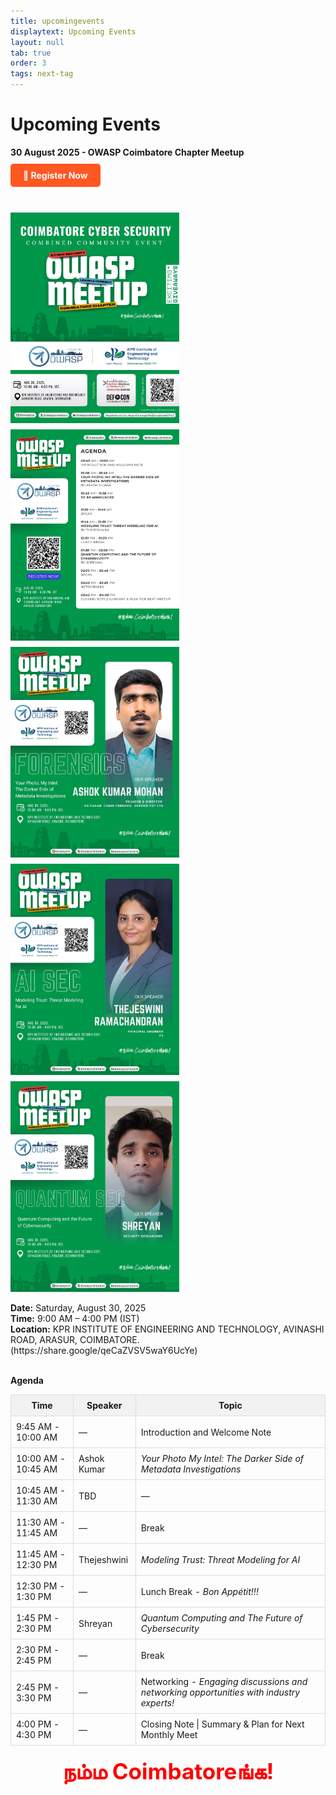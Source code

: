 ```yaml
---
title: upcomingevents
displaytext: Upcoming Events
layout: null
tab: true
order: 3
tags: next-tag
---
```


# Upcoming Events

<p>
  <strong>30 August 2025 - OWASP Coimbatore Chapter Meetup</strong>
  <br>

  <!-- Registration Button -->
  <a href="https://your-registration-link.com" target="_blank" style="display: inline-block; background-color: #ff5722; color: white; padding: 10px 20px; text-decoration: none; border-radius: 5px; font-weight: bold; margin: 10px 0;">
    🔗 Register Now
  </a>
  <br><br>

  <div style="display: grid; grid-template-columns: repeat(auto-fit, minmax(270px, 1fr)); gap: 10px;">
    <img src="assets/images/events/August'25_offline_event/1 banner.jpg" width="270" height="337.5"> 
    <img src="assets/images/events/August'25_offline_event/2 schedule.jpg" width="270" height="337.5">
    <img src="assets/images/events/August'25_offline_event/3 speaker.jpg" width="270" height="337.5">
    <img src="assets/images/events/August'25_offline_event/4 speaker.jpg" width="270" height="337.5">
    <img src="assets/images/events/August'25_offline_event/5 speaker.jpg" width="270" height="337.5">
  </div>

  <br>
  <strong>Date:</strong> Saturday, August 30, 2025
  <br>
  <strong>Time:</strong> 9:00 AM – 4:00 PM (IST)
  <br>
  <strong>Location:</strong> KPR INSTITUTE OF ENGINEERING AND TECHNOLOGY, AVINASHI ROAD, ARASUR, COIMBATORE. (https://share.google/qeCaZVSV5waY6UcYe)
  <br><br>

  <strong>Agenda</strong>
  <table style="width:100%; border-collapse: collapse; margin-top: 10px;">
    <thead style="background-color: #f2f2f2;">
      <tr>
        <th style="border: 1px solid #ddd; padding: 8px;">Time</th>
        <th style="border: 1px solid #ddd; padding: 8px;">Speaker</th>
        <th style="border: 1px solid #ddd; padding: 8px;">Topic</th>
      </tr>
    </thead>
    <tbody>
      <tr>
        <td style="border: 1px solid #ddd; padding: 8px;">9:45 AM - 10:00 AM</td>
        <td style="border: 1px solid #ddd; padding: 8px;">—</td>
        <td style="border: 1px solid #ddd; padding: 8px;">Introduction and Welcome Note</td>
      </tr>
      <tr>
        <td style="border: 1px solid #ddd; padding: 8px;">10:00 AM - 10:45 AM</td>
        <td style="border: 1px solid #ddd; padding: 8px;">Ashok Kumar</td>
        <td style="border: 1px solid #ddd; padding: 8px;"><em>Your Photo My Intel: The Darker Side of Metadata Investigations</em></td>
      </tr>
      <tr>
        <td style="border: 1px solid #ddd; padding: 8px;">10:45 AM - 11:30 AM</td>
        <td style="border: 1px solid #ddd; padding: 8px;">TBD</td>
        <td style="border: 1px solid #ddd; padding: 8px;">—</td>
      </tr>
      <tr>
        <td style="border: 1px solid #ddd; padding: 8px;">11:30 AM - 11:45 AM</td>
        <td style="border: 1px solid #ddd; padding: 8px;">—</td>
        <td style="border: 1px solid #ddd; padding: 8px;">Break</td>
      </tr>
      <tr>
        <td style="border: 1px solid #ddd; padding: 8px;">11:45 AM - 12:30 PM</td>
        <td style="border: 1px solid #ddd; padding: 8px;">Thejeshwini</td>
        <td style="border: 1px solid #ddd; padding: 8px;"><em>Modeling Trust: Threat Modeling for AI</em></td>
      </tr>
      <tr>
        <td style="border: 1px solid #ddd; padding: 8px;">12:30 PM - 1:30 PM</td>
        <td style="border: 1px solid #ddd; padding: 8px;">—</td>
        <td style="border: 1px solid #ddd; padding: 8px;">Lunch Break - <em>Bon Appétit!!!</em></td>
      </tr>
      <tr>
        <td style="border: 1px solid #ddd; padding: 8px;">1:45 PM - 2:30 PM</td>
        <td style="border: 1px solid #ddd; padding: 8px;">Shreyan</td>
        <td style="border: 1px solid #ddd; padding: 8px;"><em>Quantum Computing and The Future of Cybersecurity</em></td>
      </tr>
      <tr>
        <td style="border: 1px solid #ddd; padding: 8px;">2:30 PM - 2:45 PM</td>
        <td style="border: 1px solid #ddd; padding: 8px;">—</td>
        <td style="border: 1px solid #ddd; padding: 8px;">Break</td>
      </tr>
      <tr>
        <td style="border: 1px solid #ddd; padding: 8px;">2:45 PM - 3:30 PM</td>
        <td style="border: 1px solid #ddd; padding: 8px;">—</td>
        <td style="border: 1px solid #ddd; padding: 8px;">Networking - <em>Engaging discussions and networking opportunities with industry experts!</em></td>
      </tr>
      <tr>
        <td style="border: 1px solid #ddd; padding: 8px;">4:00 PM - 4:30 PM</td>
        <td style="border: 1px solid #ddd; padding: 8px;">—</td>
        <td style="border: 1px solid #ddd; padding: 8px;">Closing Note | Summary & Plan for Next Monthly Meet</td>
      </tr>
    </tbody>
  </table>
</p>

<p style="font-size: 2.5em; color: red; font-weight: bold; text-align: center; margin-top: 20px;">
  நம்ம Coimbatoreங்க!
</p>
